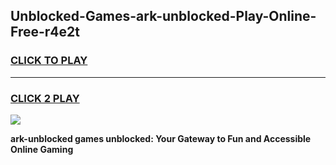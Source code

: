 
## Unblocked-Games-ark-unblocked-Play-Online-Free-r4e2t
<h3>
<a href="https://premium76.site?title=ark-unblocked&ref=26A">CLICK TO PLAY</a></h3>
<hr>

<h3>
<a href="https://premium76.site?title=ark-unblocked&ref=26A">CLICK 2 PLAY</a>
  
</h3>

<a href="https://premium76.site?title=ark-unblocked&ref=26A"><img src="https://clearcache.store/games.png"></a>


**ark-unblocked games unblocked: Your Gateway to Fun and Accessible Online Gaming**
